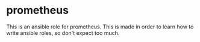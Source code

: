 # prometheus
This is an ansible role for prometheus. This is made in order to learn how to write ansible roles, so don't expect too much.
